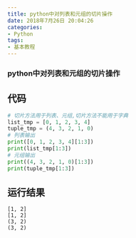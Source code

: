 ```yaml
---
title: python中对列表和元组的切片操作
date: 2018年7月26日 20:04:26
categories:
- Python
tags:
- 基本教程
---
```


### python中对列表和元组的切片操作

## 代码

```python
# 切片方法用于列表、元组,切片方法不能用于字典
list_tmp = [0, 1, 2, 3, 4]
tuple_tmp = (4, 3, 2, 1, 0)
# 列表输出
print([0, 1, 2, 3, 4][1:3])
print(list_tmp[1:3])
# 元组输出
print((4, 3, 2, 1, 0)[1:3])
print(tuple_tmp[1:3])
```

## 运行结果

```
[1, 2]
[1, 2]
(3, 2)
(3, 2)
```

